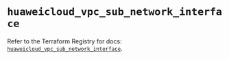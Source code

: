 # `huaweicloud_vpc_sub_network_interface`

Refer to the Terraform Registry for docs: [`huaweicloud_vpc_sub_network_interface`](https://registry.terraform.io/providers/huaweicloud/huaweicloud/1.71.1/docs/resources/vpc_sub_network_interface).
